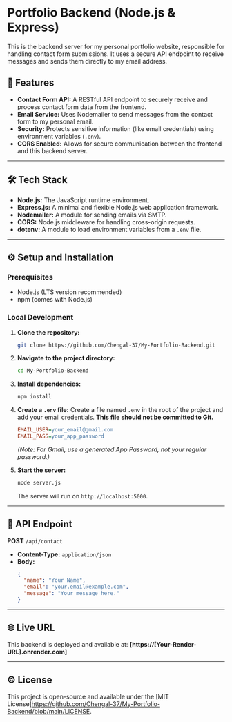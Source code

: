 # Portfolio Backend (Node.js & Express)

This is the backend server for my personal portfolio website, responsible for handling contact form submissions. It uses a secure API endpoint to receive messages and sends them directly to my email address.

## 🚀 Features

* **Contact Form API:** A RESTful API endpoint to securely receive and process contact form data from the frontend.
* **Email Service:** Uses Nodemailer to send messages from the contact form to my personal email.
* **Security:** Protects sensitive information (like email credentials) using environment variables (`.env`).
* **CORS Enabled:** Allows for secure communication between the frontend and this backend server.

---

## 🛠️ Tech Stack

* **Node.js:** The JavaScript runtime environment.
* **Express.js:** A minimal and flexible Node.js web application framework.
* **Nodemailer:** A module for sending emails via SMTP.
* **CORS:** Node.js middleware for handling cross-origin requests.
* **dotenv:** A module to load environment variables from a `.env` file.

---

## ⚙️ Setup and Installation

### Prerequisites

* Node.js (LTS version recommended)
* npm (comes with Node.js)

### Local Development

1.  **Clone the repository:**
    ```bash
    git clone https://github.com/Chengal-37/My-Portfolio-Backend.git
    ```
2.  **Navigate to the project directory:**
    ```bash
    cd My-Portfolio-Backend
    ```
3.  **Install dependencies:**
    ```bash
    npm install
    ```
4.  **Create a `.env` file:**
    Create a file named `.env` in the root of the project and add your email credentials. **This file should not be committed to Git.**
    ```ini
    EMAIL_USER=your_email@gmail.com
    EMAIL_PASS=your_app_password
    ```
    *(Note: For Gmail, use a generated App Password, not your regular password.)*

5.  **Start the server:**
    ```bash
    node server.js
    ```
    The server will run on `http://localhost:5000`.

---

## 🔗 API Endpoint

**POST** `/api/contact`
* **Content-Type:** `application/json`
* **Body:**
    ```json
    {
      "name": "Your Name",
      "email": "your.email@example.com",
      "message": "Your message here."
    }
    ```

---

## 🌐 Live URL

This backend is deployed and available at:
**[https://[Your-Render-URL].onrender.com]**

---

## ©️ License

This project is open-source and available under the [MIT License]https://github.com/Chengal-37/My-Portfolio-Backend/blob/main/LICENSE.

